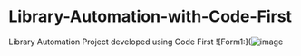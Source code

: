 # Library-Automation-with-Code-First
Library Automation Project developed using Code First
![Form1:](![image](https://github.com/saygix/Library-Automation-with-Code-First/assets/139467552/6e5d5710-b165-45e7-9689-8d719232d2d7)
